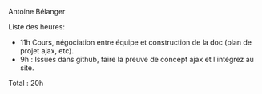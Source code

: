 Antoine Bélanger

Liste des heures:

- 11h Cours,  négociation entre équipe et construction de la doc (plan de projet ajax, etc).
- 9h : Issues dans github, faire la preuve de concept ajax et l'intégrez au site.

Total : 20h